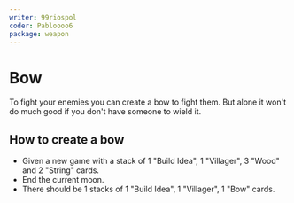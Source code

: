```yaml
---
writer: 99riospol
coder: Pabloooo6
package: weapon
---
```


# Bow

To fight your enemies you can create a bow to fight them.
But alone it won't do much good if you don't have someone to wield it.

## How to create a bow

 * Given a new game with a stack of 1 "Build Idea", 1 "Villager", 3 "Wood" and 2 "String" cards.
 * End the current moon.
 * There should be 1 stacks of 1 "Build Idea", 1 "Villager", 1 "Bow" cards.
